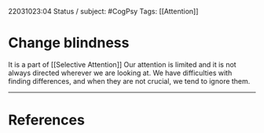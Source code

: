 22031023:04
Status / subject:  #CogPsy
Tags: [[Attention]]

# Change blindness
It is a part of [[Selective Attention]]
Our attention is limited and it is not always directed wherever we are looking at.
We have difficulties with finding differences, and when they are not crucial, we tend to ignore them.

---
# References